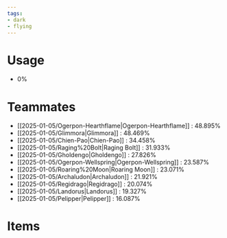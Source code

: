 ```yaml
---
tags:
- dark
- flying
---
```

# Usage
- 0%
# Teammates
- [[2025-01-05/Ogerpon-Hearthflame|Ogerpon-Hearthflame]] : 48.895%
- [[2025-01-05/Glimmora|Glimmora]] : 48.469%
- [[2025-01-05/Chien-Pao|Chien-Pao]] : 34.458%
- [[2025-01-05/Raging%20Bolt|Raging Bolt]] : 31.933%
- [[2025-01-05/Gholdengo|Gholdengo]] : 27.826%
- [[2025-01-05/Ogerpon-Wellspring|Ogerpon-Wellspring]] : 23.587%
- [[2025-01-05/Roaring%20Moon|Roaring Moon]] : 23.071%
- [[2025-01-05/Archaludon|Archaludon]] : 21.921%
- [[2025-01-05/Regidrago|Regidrago]] : 20.074%
- [[2025-01-05/Landorus|Landorus]] : 19.327%
- [[2025-01-05/Pelipper|Pelipper]] : 16.087%
# Items